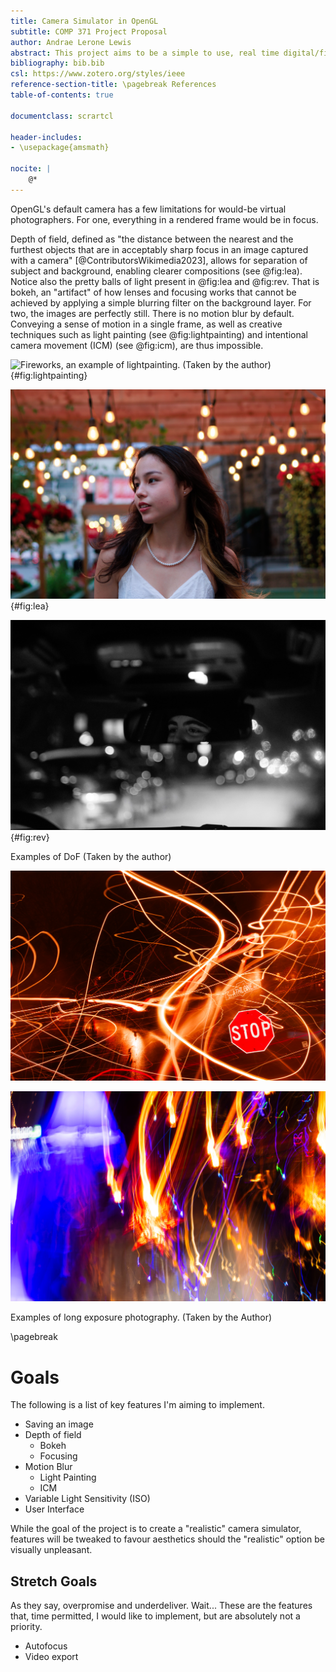 ```yaml
---
title: Camera Simulator in OpenGL
subtitle: COMP 371 Project Proposal
author: Andrae Lerone Lewis
abstract: This project aims to be a simple to use, real time digital/film camera simulation in OpenGL, implementing aperture (depth of field), shutter speed (motion blur), and ISO (light sensitivity, grain, and post processing). The user would be able to explore a 3D environment, compose their photo, adjust their camera settings and capture an image. The image would then be saved to disk.
bibliography: bib.bib
csl: https://www.zotero.org/styles/ieee
reference-section-title: \pagebreak References
table-of-contents: true

documentclass: scrartcl

header-includes:
- \usepackage{amsmath}

nocite: |
	@*
---
```


OpenGL's default camera has a few limitations for would-be virtual photographers. 
For one, everything in a rendered frame would be in focus.
<!-- Expand -->
Depth of field, defined as "the distance between the nearest and the furthest objects that are in acceptably sharp focus in an image captured with a camera" [@ContributorsWikimedia2023], allows for separation of subject and background, enabling clearer compositions (see @fig:lea). Notice also the pretty balls of light present in @fig:lea and @fig:rev. 
That is bokeh, an "artifact" of how lenses and focusing works that cannot be achieved by applying a simple blurring filter on the background layer.
For two, the images are perfectly still. There is no motion blur by default. Conveying a sense of motion in a single frame, as well as creative techniques such as light painting (see @fig:lightpainting) and intentional camera movement (ICM) (see @fig:icm), are thus impossible. 

![Fireworks, an example of lightpainting. (Taken by the author)](http://beta.shadowlerone.ca/assets/full_sized/landscape/20230720__MG_0261.jpg){#fig:lightpainting}


<div id="fig:DepthOfField">

![Example of Bokeh](20230614__MG_0719.jpg){#fig:lea}

![Another example of Bokeh](20231220__Z9A0095.jpg){#fig:rev}

<!-- ![Example of creamy background](20221118__YUL1058.jpg){#fig:flowers} -->


Examples of DoF (Taken by the author)
</div>

<div id="fig:icm">

![](20230502-_MG_0264-1.jpg)

![](20240103-BZ9A1135-1.jpg)

Examples of long exposure photography. (Taken by the Author)

</div>


<!-- [@Lee2009] -->

\pagebreak

# Goals

The following is a list of key features I'm aiming to implement.

- Saving an image
- Depth of field
  - Bokeh
  - Focusing
- Motion Blur
  - Light Painting
  - ICM
- Variable Light Sensitivity (ISO)
- User Interface

While the goal of the project is to create a "realistic" camera simulator, features will be tweaked to favour aesthetics should the "realistic" option be visually unpleasant.

## Stretch Goals

As they say, overpromise and underdeliver. Wait... These are the features that, time permitted, I would like to implement, but are absolutely not a priority.

- Autofocus
- Video export
